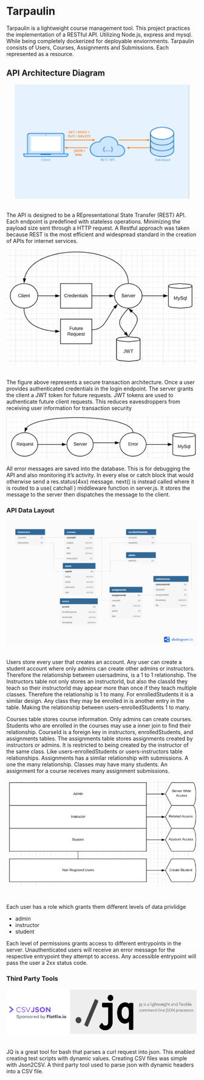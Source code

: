 # Tarpaulin

Tarpaulin is a lightweight course management tool. This project practices the implementation of a RESTful API. Utilizing Node.js, express and mysql. While being completely dockerized for deployable enviornments. Tarpaulin consists of Users, Courses, Assignments and Submissions. Each represented as a resource. 

## API Architecture Diagram

<p align="center">
  <img width="460" height="300" src="./projimages/REST.png">
</p>
<br />
The API is designed to be a REpresentational State Transfer (REST) API. Each endpoint is predefined with stateless operations. Minimizing the payload size sent through a HTTP request. A Restful approach was taken because
REST is the most efficient and widespread standard in the creation of APIs for internet services. 

<p align="center">
  <img src="./projimages/archfig1.png">
</p>
<br />
The figure above represents a secure transaction architecture. Once a user provides
authenticated credentials in the login endpoint. The server grants the client a JWT token for
future requests. JWT tokens are used to authenticate future client requests. This reduces
eavesdroppers from receiving user information for transaction security

<p align="center">
  <img src="./projimages/archfig2.PNG">
</p>
All error messages are saved into the database. This is for debugging the API and also
monitoring it’s activity. In every else or catch block that would otherwise send a res.status(4xx)
message. next() is instead called where it is routed to a use( catchall ) middleware function in
server.js. It stores the message to the server then dispatches the message to the client.

### API Data Layout 
<p align="center">
  <img src="./projimages/database.png">
</p>
<br />
Users store every user that creates an account. Any user can create a student account where
only admins can create other admins or instructors. Therefore the relationship between usersadmins, is a 1 to 1 relationship. The Instructors table not only stores an instructorId, but also the
classId they teach so their instructorId may appear more than once if they teach multiple
classes. Therefore the relationship is 1 to many. For enrolledStudents it is a similar design. Any
class they may be enrolled in is another entry in the table. Making the relationship between
users-enrolledStudents 1 to many.

Courses table stores course information. Only admins can create courses. Students who are
enrolled in the courses may use a inner join to find their relationship. CourseId is a foreign key
in instructors, enrolledStudents, and assignments tables. The assignments table stores
assignments created by instructors or admins. It is restricted to being created by the instructor of
the same class. Like users-enrolledStudents or users-instructors table relationships.
Assignments has a similar relationship with submissions. A one the many relationship. Classes
may have many students. An assignment for a course receives many assignment submissions.

<p align="center">
  <img src="./projimages/plevel.PNG">
</p>
<br />

Each user has a role which grants them different levels of data privlidge 
* admin
* instructor
* student

Each level of permissions grants access to different entrypoints in the server. Unauthenticated users will receive an error message for the respective entrypoint they attempt to access. 
Any accessible entrypoint will pass the user a 2xx status code. 

### Third Party Tools 
<p align="center">
  <img src="./projimages/tools.PNG">
</p>
<br />
JQ is a great tool for bash that parses a curl request into json. This enabled creating test scripts
with dynamic values. Creating CSV files was simple with Json2CSV. A third party tool used to
parse json with dynamic headers into a CSV file.